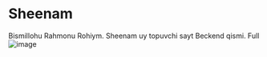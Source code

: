 # Sheenam
Bismillohu Rahmonu  Rohiym. Sheenam uy topuvchi sayt Beckend qismi. Full 
![image](https://github.com/user-attachments/assets/8f0188fd-37d5-4bf2-ba8a-c41af29aa6d5)
